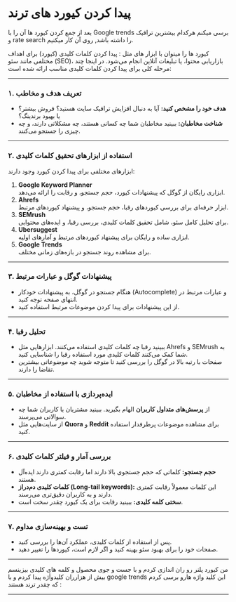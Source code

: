 # پیدا کردن کیورد های ترند

بعد از جمع کردن کیورد ها آن را با Google trends برسی میکنم هرکدام بیشترین ترافیک و rate search را داشته باشد, روی آن کار میکنیم.

کیورد ها را میتوان با ابزار های مثل :
پیدا کردن کلمات کلیدی (کیورد) برای اهداف مختلفی مانند سئو (SEO)، بازاریابی محتوا، یا تبلیغات آنلاین انجام می‌شود. در اینجا چند مرحله کلی برای پیدا کردن کلمات کلیدی مناسب ارائه شده است:

---

### ۱. **تعریف هدف و مخاطب**
- **هدف خود را مشخص کنید:** آیا به دنبال افزایش ترافیک سایت هستید؟ فروش بیشتر؟ یا بهبود برندینگ؟
- **شناخت مخاطبان:** ببینید مخاطبان شما چه کسانی هستند، چه مشکلاتی دارند، و چه چیزی را جستجو می‌کنند.

---

### ۲. **استفاده از ابزارهای تحقیق کلمات کلیدی**
ابزارهای مختلفی برای پیدا کردن کیورد وجود دارند:
1. **Google Keyword Planner**  
   ابزاری رایگان از گوگل که پیشنهادات کیورد، حجم جستجو، و رقابت را ارائه می‌دهد.
2. **Ahrefs**  
   ابزار حرفه‌ای برای بررسی کیوردهای رقبا، حجم جستجو، و پیشنهاد کیوردهای مرتبط.
3. **SEMrush**  
   برای تحلیل کامل سئو، شامل تحقیق کلمات کلیدی، بررسی رقبا، و ایده‌های محتوایی.
4. **Ubersuggest**  
   ابزاری ساده و رایگان برای پیشنهاد کیوردهای مرتبط و آمارهای اولیه.
5. **Google Trends**  
   برای مشاهده روند جستجو در بازه‌های زمانی مختلف.

---

### ۳. **پیشنهادات گوگل و عبارات مرتبط**
- هنگام جستجو در گوگل، به پیشنهادات خودکار (Autocomplete) و عبارات مرتبط در انتهای صفحه توجه کنید.
- از این پیشنهادات برای پیدا کردن موضوعات مرتبط استفاده کنید.

---

### ۴. **تحلیل رقبا**
- ببینید رقبا چه کلمات کلیدی استفاده می‌کنند. ابزارهایی مثل Ahrefs و SEMrush به شما کمک می‌کنند کلمات کلیدی مورد استفاده رقبا را شناسایی کنید.
- صفحات با رتبه بالا در گوگل را بررسی کنید تا متوجه شوید چه موضوعاتی بیشترین تقاضا را دارند.

---

### ۵. **ایده‌پردازی با استفاده از مخاطبان**
- از **پرسش‌های متداول کاربران** الهام بگیرید. ببینید مشتریان یا کاربران شما چه سوالاتی می‌پرسند.
- از سایت‌هایی مثل **Quora** و **Reddit** برای مشاهده موضوعات پرطرفدار استفاده کنید.

---

### ۶. **بررسی آمار و فیلتر کلمات کلیدی**
- **حجم جستجو:** کلماتی که حجم جستجوی بالا دارند اما رقابت کمتری دارند ایده‌آل هستند.
- **کلمات کلیدی دم‌دراز (Long-tail keywords):** این کلمات معمولاً رقابت کمتری دارند و به کاربران دقیق‌تری می‌رسند.
- **سختی کلمه کلیدی:** ببینید رقابت برای یک کیورد چقدر سخت است.

---

### ۷. **تست و بهینه‌سازی مداوم**
- پس از استفاده از کلمات کلیدی، عملکرد آن‌ها را بررسی کنید.
- صفحات خود را برای بهبود سئو بهینه کنید و اگر لازم است، کیوردها را تغییر دهید.

---


من کیورد پلنر رو ران اندازی کردم و با جست و جوی محصول و کلمه های کلیدی بیزینسم بیش از هزارران کلیدواٰژه پیدا کردم و با google trends این کلید واژه هارو برسی کردم که چقدر ترند هستند :

  <script type="text/javascript" src="https://ssl.gstatic.com/trends_nrtr/3898_RC01/embed_loader.js"></script>
  <script type="text/javascript">
    trends.embed.renderExploreWidget("TIMESERIES", {"comparisonItem":[{"keyword":"صادرات به عراق","geo":"IR","time":"today 12-m"},{"keyword":"صادرات عراق","geo":"IR","time":"today 12-m"},{"keyword":"واردات از ایران","geo":"IR","time":"today 12-m"},{"keyword":"خدمات بازرگانی","geo":"IR","time":"today 12-m"}],"category":0,"property":""}, {"exploreQuery":"geo=IR&q=%D8%B5%D8%A7%D8%AF%D8%B1%D8%A7%D8%AA%20%D8%A8%D9%87%20%D8%B9%D8%B1%D8%A7%D9%82,%D8%B5%D8%A7%D8%AF%D8%B1%D8%A7%D8%AA%20%D8%B9%D8%B1%D8%A7%D9%82,%D9%88%D8%A7%D8%B1%D8%AF%D8%A7%D8%AA%20%D8%A7%D8%B2%20%D8%A7%DB%8C%D8%B1%D8%A7%D9%86,%D8%AE%D8%AF%D9%85%D8%A7%D8%AA%20%D8%A8%D8%A7%D8%B2%D8%B1%DA%AF%D8%A7%D9%86%DB%8C&hl=en&date=today 12-m,today 12-m,today 12-m,today 12-m","guestPath":"https://trends.google.com:443/trends/embed/"});
  </script>


---

